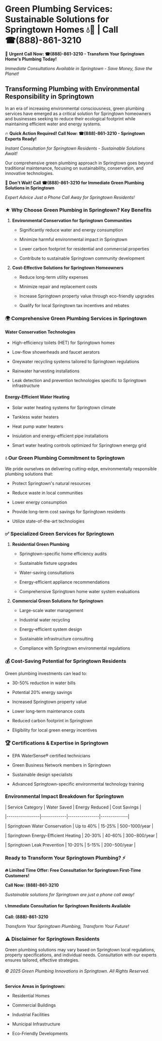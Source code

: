 # Green Plumbing Services: Sustainable Solutions for Springtown Homes 💧🌿 | Call ☎(888)-861-3210

🚨 **Urgent Call Now: ☎(888)-861-3210 - Transform Your Springtown Home's Plumbing Today!**
*Immediate Consultations Available in Springtown - Save Money, Save the Planet!*

## Transforming Plumbing with Environmental Responsibility in Springtown

In an era of increasing environmental consciousness, green plumbing services have emerged as a critical solution for Springtown homeowners and businesses seeking to reduce their ecological footprint while maintaining efficient water and energy systems. 

🔥 **Quick Action Required! Call Now: ☎(888)-861-3210 - Springtown Experts Ready!**
*Instant Consultation for Springtown Residents - Sustainable Solutions Await!*

Our comprehensive green plumbing approach in Springtown goes beyond traditional maintenance, focusing on sustainability, conservation, and innovative technologies.

🚨 **Don't Wait! Call ☎(888)-861-3210 for Immediate Green Plumbing Solutions in Springtown**
*Expert Advice Just a Phone Call Away for Springtown Residents!*

### ★ Why Choose Green Plumbing in Springtown? Key Benefits

1. **Environmental Conservation for Springtown Communities** 
   - Significantly reduce water and energy consumption
   - Minimize harmful environmental impact in Springtown
   - Lower carbon footprint for residential and commercial properties
   - Contribute to sustainable Springtown community development

2. **Cost-Effective Solutions for Springtown Homeowners** 
   - Reduce long-term utility expenses
   - Minimize repair and replacement costs
   - Increase Springtown property value through eco-friendly upgrades
   - Qualify for local Springtown tax incentives and rebates

### 🌍 Comprehensive Green Plumbing Services in Springtown

#### Water Conservation Technologies
- High-efficiency toilets (HET) for Springtown homes
- Low-flow showerheads and faucet aerators
- Greywater recycling systems tailored to Springtown regulations
- Rainwater harvesting installations
- Leak detection and prevention technologies specific to Springtown infrastructure

#### Energy-Efficient Water Heating
- Solar water heating systems for Springtown climate
- Tankless water heaters
- Heat pump water heaters
- Insulation and energy-efficient pipe installations
- Smart water heating controls optimized for Springtown energy grid

### 💧 Our Green Plumbing Commitment to Springtown

We pride ourselves on delivering cutting-edge, environmentally responsible plumbing solutions that:
- Protect Springtown's natural resources
- Reduce waste in local communities
- Lower energy consumption
- Provide long-term cost savings for Springtown residents
- Utilize state-of-the-art technologies

### ✅ Specialized Green Services for Springtown

1. **Residential Green Plumbing**
   - Springtown-specific home efficiency audits
   - Sustainable fixture upgrades
   - Water-saving consultations
   - Energy-efficient appliance recommendations
   - Comprehensive Springtown home water system evaluations

2. **Commercial Green Solutions for Springtown**
   - Large-scale water management
   - Industrial water recycling
   - Energy-efficient system design
   - Sustainable infrastructure consulting
   - Compliance with Springtown environmental regulations

### 💰 Cost-Saving Potential for Springtown Residents

Green plumbing investments can lead to:
- 30-50% reduction in water bills
- Potential 20% energy savings
- Increased Springtown property value
- Lower long-term maintenance costs
- Reduced carbon footprint in Springtown
- Eligibility for local green energy incentives

### 🏆 Certifications & Expertise in Springtown

- EPA WaterSense® certified technicians
- Green Business Network members in Springtown
- Sustainable design specialists
- Advanced Springtown-specific environmental technology training

### Environmental Impact Breakdown for Springtown

| Service Category | Water Saved | Energy Reduced | Cost Savings |
|-----------------|-------------|----------------|--------------|
| Springtown Water Conservation | Up to 40% | 15-25% | $500-$1000/year |
| Springtown Energy-Efficient Heating | 20-30% | 40-60% | $300-$800/year |
| Springtown Leak Prevention | 10-20% | 5-15% | $200-$500/year |

### Ready to Transform Your Springtown Plumbing? ⚡

**🔥 Limited Time Offer: Free Consultation for Springtown First-Time Customers!**

**Call Now: (888)-861-3210**
*Sustainable solutions for Springtown are just a phone call away!*

#### 📞 Immediate Consultation for Springtown Residents Available

**Call: (888)-861-3210**
*Transform Your Springtown Plumbing, Transform Your Future!*

### ⚠️ Disclaimer for Springtown Residents

Green plumbing solutions may vary based on Springtown local regulations, property specifications, and individual needs. Consultation with our experts ensures tailored, effective strategies.

###### © 2025 Green Plumbing Innovations in Springtown. All Rights Reserved.

**Service Areas in Springtown:** 
- Residential Homes
- Commercial Buildings
- Industrial Facilities
- Municipal Infrastructure
- Eco-Friendly Developments